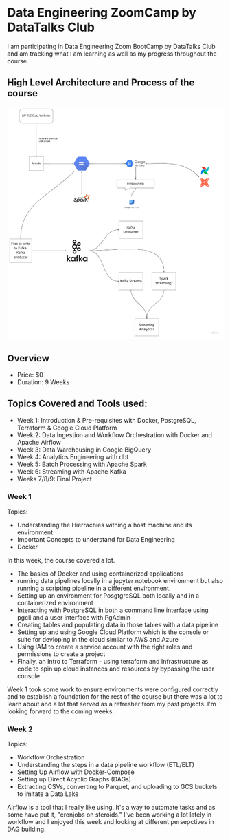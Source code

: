 # Data Engineering ZoomCamp by DataTalks Club

I am participating in Data Engineering Zoom BootCamp by DataTalks Club and am tracking what I am learning as well as my progress throughout the course.

## High Level Architecture and Process of the course

![Architectural Diagram](./images/architectual_diagram.jpeg)

## Overview
- Price: $0
- Duration: 9 Weeks <br>
## Topics Covered and Tools used:
- Week 1: Introduction & Pre-requisites with Docker, PostgreSQL, Terraform & Google Cloud Platform
- Week 2: Data Ingestion and Workflow Orchestration with Docker and Apache Airflow
- Week 3: Data Warehousing in Google BigQuery
- Week 4: Analytics Engineering with dbt
- Week 5: Batch Processing with Apache Spark
- Week 6: Streaming with Apache Kafka
- Weeks 7/8/9: Final Project <br>

### Week 1 
Topics:
- Understanding the Hierrachies withing a host machine and its environment
- Important Concepts to understand for Data Engineering
- Docker

In this week, the course covered a lot. 
- The basics of Docker and using containerized applications
- running data pipelines locally in a jupyter notebook environment but also running a scripting pipeline in a different environment.
- Setting up an environment for PosgtgreSQL both locally and in a containerized environment
- Interacting with PostgreSQL in both a command line interface using pgcli and a user interface with PgAdmin
- Creating tables and populating data in those tables with a data pipeline
- Setting up and using Google Cloud Platform which is the console or suite for devloping in the cloud similar to AWS and Azure
- Using IAM to create a service account with the right roles and permissions to create a project
- Finally, an Intro to Terraform - using terraform and Infrastructure as code to spin up cloud instances and resources by bypassing the user console

Week 1 took some work to ensure environments were configured correctly and to establish a foundation for the rest of the course but there was a lot to learn about and a lot that served as a refresher from my past projects. I'm looking forward to the coming weeks. <br>

### Week 2
Topics:
- Workflow Orchestration
- Understanding the steps in a data pipeline workflow (ETL/ELT)
- Setting Up Airflow with Docker-Compose
- Setting up Direct Acyclic Graphs (DAGs)
- Extracting CSVs, converting to Parquet, and uploading to GCS buckets to imitate a Data Lake

Airflow is a tool that I really like using. It's a way to automate tasks and as some have put it, "cronjobs on steroids." I've been working a lot lately in workflow and I enjoyed this week and looking at different persepctives in DAG building.

